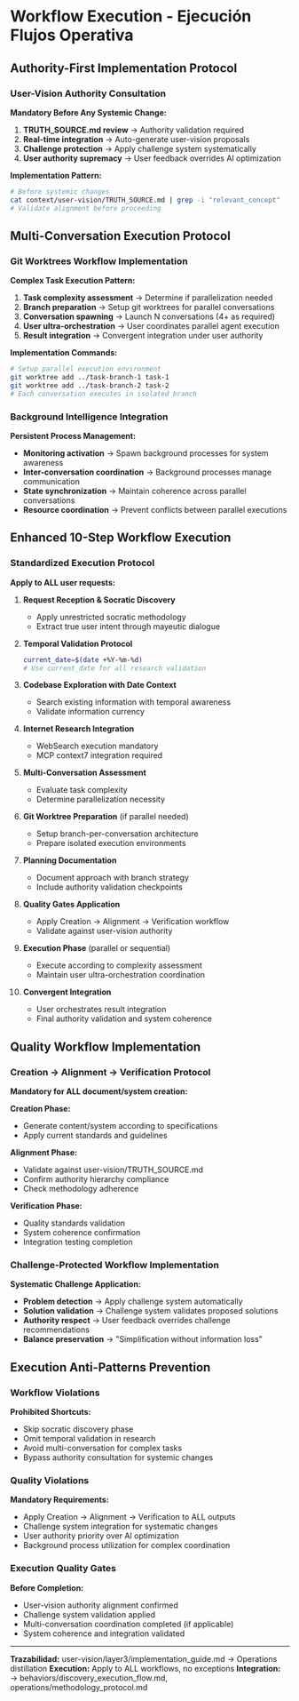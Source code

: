 # Workflow Execution - Ejecución Flujos Operativa

## Authority-First Implementation Protocol

### User-Vision Authority Consultation
**Mandatory Before Any Systemic Change:**
1. **TRUTH_SOURCE.md review** → Authority validation required
2. **Real-time integration** → Auto-generate user-vision proposals
3. **Challenge protection** → Apply challenge system systematically
4. **User authority supremacy** → User feedback overrides AI optimization

**Implementation Pattern:**
```bash
# Before systemic changes
cat context/user-vision/TRUTH_SOURCE.md | grep -i "relevant_concept"
# Validate alignment before proceeding
```

## Multi-Conversation Execution Protocol

### Git Worktrees Workflow Implementation  
**Complex Task Execution Pattern:**
1. **Task complexity assessment** → Determine if parallelization needed
2. **Branch preparation** → Setup git worktrees for parallel conversations
3. **Conversation spawning** → Launch N conversations (4+ as required)
4. **User ultra-orchestration** → User coordinates parallel agent execution
5. **Result integration** → Convergent integration under user authority

**Implementation Commands:**
```bash
# Setup parallel execution environment
git worktree add ../task-branch-1 task-1
git worktree add ../task-branch-2 task-2
# Each conversation executes in isolated branch
```

### Background Intelligence Integration
**Persistent Process Management:**
- **Monitoring activation** → Spawn background processes for system awareness
- **Inter-conversation coordination** → Background processes manage communication
- **State synchronization** → Maintain coherence across parallel conversations
- **Resource coordination** → Prevent conflicts between parallel executions

## Enhanced 10-Step Workflow Execution

### Standardized Execution Protocol
**Apply to ALL user requests:**

1. **Request Reception & Socratic Discovery**
   - Apply unrestricted socratic methodology
   - Extract true user intent through mayeutic dialogue

2. **Temporal Validation Protocol**
   ```bash
   current_date=$(date +%Y-%m-%d)
   # Use current_date for all research validation
   ```

3. **Codebase Exploration with Date Context**
   - Search existing information with temporal awareness
   - Validate information currency

4. **Internet Research Integration**
   - WebSearch execution mandatory
   - MCP context7 integration required

5. **Multi-Conversation Assessment**
   - Evaluate task complexity
   - Determine parallelization necessity

6. **Git Worktree Preparation** (if parallel needed)
   - Setup branch-per-conversation architecture
   - Prepare isolated execution environments

7. **Planning Documentation**
   - Document approach with branch strategy
   - Include authority validation checkpoints

8. **Quality Gates Application** 
   - Apply Creation → Alignment → Verification workflow
   - Validate against user-vision authority

9. **Execution Phase** (parallel or sequential)
   - Execute according to complexity assessment
   - Maintain user ultra-orchestration coordination

10. **Convergent Integration**
    - User orchestrates result integration
    - Final authority validation and system coherence

## Quality Workflow Implementation

### Creation → Alignment → Verification Protocol
**Mandatory for ALL document/system creation:**

**Creation Phase:**
- Generate content/system according to specifications
- Apply current standards and guidelines

**Alignment Phase:**
- Validate against user-vision/TRUTH_SOURCE.md
- Confirm authority hierarchy compliance
- Check methodology adherence

**Verification Phase:**
- Quality standards validation
- System coherence confirmation
- Integration testing completion

### Challenge-Protected Workflow Implementation
**Systematic Challenge Application:**
- **Problem detection** → Apply challenge system automatically
- **Solution validation** → Challenge system validates proposed solutions
- **Authority respect** → User feedback overrides challenge recommendations
- **Balance preservation** → "Simplification without information loss"

## Execution Anti-Patterns Prevention

### Workflow Violations
**Prohibited Shortcuts:**
- Skip socratic discovery phase
- Omit temporal validation in research
- Avoid multi-conversation for complex tasks
- Bypass authority consultation for systemic changes

### Quality Violations  
**Mandatory Requirements:**
- Apply Creation → Alignment → Verification to ALL outputs
- Challenge system integration for systematic changes
- User authority priority over AI optimization
- Background process utilization for complex coordination

### Execution Quality Gates
**Before Completion:**
- User-vision authority alignment confirmed
- Challenge system validation applied
- Multi-conversation coordination completed (if applicable)
- System coherence and integration validated

---
**Trazabilidad:** user-vision/layer3/implementation_guide.md → Operations distillation
**Execution:** Apply to ALL workflows, no exceptions
**Integration:** → behaviors/discovery_execution_flow.md, operations/methodology_protocol.md
